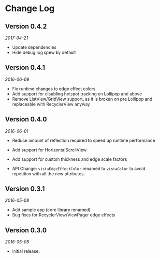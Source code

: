 Change Log
==========

## Version 0.4.2

_2017-04-21_

 *  Update dependencies
 *  Hide debug log spew by default

## Version 0.4.1

_2016-06-09_

 *  Fix runtime changes to edge effect colors
 *  Add support for disabling hotspot tracking on Lollipop and above
 *  Remove ListView/GridView support, as it is broken on pre Lollipop and replaceable with RecyclerView anyway

## Version 0.4.0

_2016-06-01_

 *  Reduce amount of reflection required to speed up runtime performance
 *  Add support for HorizontalScrollView
 *  Add support for custom thickness and edge scale factors

 *  API Change: `vistaEdgeEffectColor` renamed to `vistaColor` to avoid repetition with all the new attributes.

## Version 0.3.1

_2016-05-08_

 *  Add sample app (core library renamed)
 *  Bug fixes for RecyclerView/ViewPager edge effects

## Version 0.3.0

_2016-05-08_

 *  Initial release.
